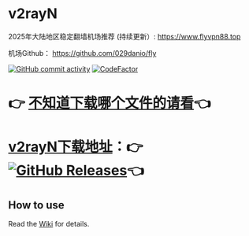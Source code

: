 # v2rayN


2025年大陆地区稳定翻墙机场推荐 (持续更新）:
https://www.flyvpn88.top

机场Github：
https://github.com/029danio/fly

[![GitHub commit activity](https://img.shields.io/github/commit-activity/m/2dust/v2rayN)](https://github.com/2dust/v2rayN/commits/master)
[![CodeFactor](https://www.codefactor.io/repository/github/2dust/v2rayn/badge)](https://www.codefactor.io/repository/github/2dust/v2rayn)
# 👉 [不知道下载哪个文件的请看](https://github.com/2dust/v2rayN/wiki/Release-files-introduction)👈
# [v2rayN下载地址](https://github.com/2dust/v2rayN/releases)：👉 [![GitHub Releases](https://img.shields.io/github/downloads/2dust/v2rayN/latest/total?logo=github)](https://github.com/2dust/v2rayN/releases)👈



## How to use

Read the [Wiki](https://github.com/2dust/v2rayN/wiki) for details.


